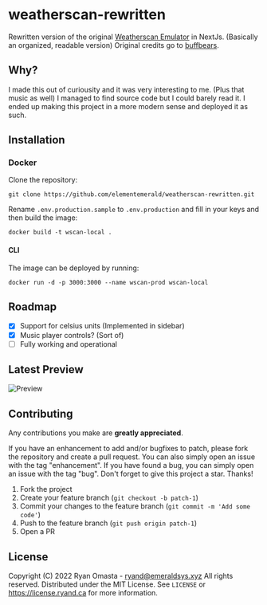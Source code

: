 # weatherscan-rewritten
Rewritten version of the original [Weatherscan Emulator](https://github.com/buffbears/Weatherscan) in NextJs. (Basically an organized, readable version) Original credits go to [buffbears](https://github.com/buffbears).

<!-- PURPOSE -->
## Why?
I made this out of curiousity and it was very interesting to me. (Plus that music as well) I managed to find source code but I could barely read it. I ended up making this project in a more modern sense and deployed it as such.

<!-- INSTALLATION -->
## Installation

### Docker
Clone the repository:
```
git clone https://github.com/elementemerald/weatherscan-rewritten.git
```
Rename ``.env.production.sample`` to ``.env.production`` and fill in your keys and then build the image:
```
docker build -t wscan-local .
```

#### CLI
The image can be deployed by running:
```
docker run -d -p 3000:3000 --name wscan-prod wscan-local
```

<!-- ROADMAP -->
## Roadmap
- [x] Support for celsius units (Implemented in sidebar)
- [x] Music player controls? (Sort of)
- [ ] Fully working and operational

<!-- PREVIEW -->
## Latest Preview
![Preview](https://azure.ryand.ca/projects/weatherscan/41b117ef1aed0d5736092de41157336676c97506.png)

<!-- CONTRIBUTING -->
## Contributing

Any contributions you make are **greatly appreciated**.

If you have an enhancement to add and/or bugfixes to patch, please fork the repository and create a pull request. You can also simply open an issue with the tag "enhancement". If you have found a bug, you can simply open an issue with the tag "bug".
Don't forget to give this project a star. Thanks!

1. Fork the project
2. Create your feature branch (`git checkout -b patch-1`)
3. Commit your changes to the feature branch (`git commit -m 'Add some code'`)
4. Push to the feature branch (`git push origin patch-1`)
5. Open a PR

<!-- LICENSE -->
## License
Copyright (C) 2022 Ryan Omasta - ryand@emeraldsys.xyz
All rights reserved.
Distributed under the MIT License. See `LICENSE` or https://license.ryand.ca for more information.